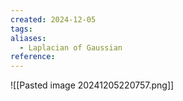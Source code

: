 ```yaml
---
created: 2024-12-05
tags: 
aliases:
  - Laplacian of Gaussian
reference:
---
```

![[Pasted image 20241205220757.png]]